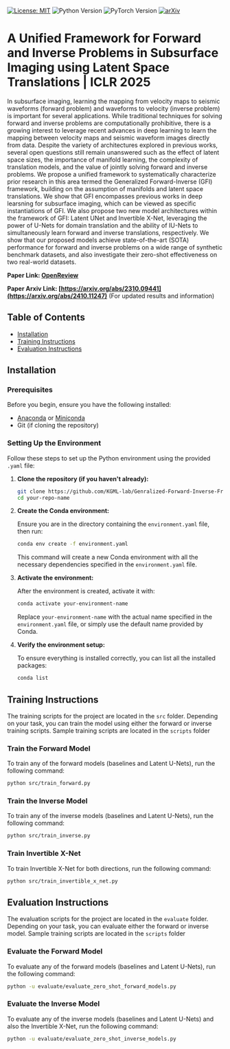 [![License: MIT](https://img.shields.io/badge/License-MIT-yellow.svg)](https://opensource.org/licenses/MIT) ![Python Version](https://img.shields.io/badge/python-3.8-blue) ![PyTorch Version](https://img.shields.io/badge/pytorch-2.0.1-blue)  [![arXiv](https://img.shields.io/badge/arXiv-1234.56789-b31b1b.svg)]([https://arxiv.org/abs/2310.09441](https://arxiv.org/abs/2410.11247)) 

# A Unified Framework for Forward and Inverse Problems in Subsurface Imaging using Latent Space Translations | ICLR 2025


In subsurface imaging, learning the mapping from velocity maps to seismic waveforms (forward problem) and waveforms to velocity (inverse problem) is important for several
applications. While traditional techniques for solving forward and inverse problems are computationally prohibitive, there is a growing interest to leverage recent advances in deep learning to learn the mapping between velocity maps and seismic waveform images directly from data. Despite the variety of architectures explored in previous works, several open questions still remain unanswered such as the effect of latent space sizes, the importance of manifold learning, the complexity of translation models, and the value of jointly solving forward and inverse problems. We propose a unified framework to systematically characterize prior research in this area termed the Generalized Forward-Inverse (GFI) framework, building on the assumption of manifolds and latent space translations. We show that GFI encompasses previous works in deep learsning for subsurface imaging, which can be viewed as specific instantiations of GFI. We also propose two new model architectures within the framework of GFI: Latent UNet and Invertible X-Net, leveraging the power of U-Nets for domain translation and the ability of IU-Nets to simultaneously learn forward and inverse translations, respectively. We show that our proposed models achieve state-of-the-art (SOTA) performance for forward and inverse problems on a wide range of synthetic benchmark datasets, and also investigate their zero-shot effectiveness on two real-world datasets.


**Paper Link: [OpenReview](https://openreview.net/forum?id=yIlyHJdYV3)** 

**Paper Arxiv Link: [https://arxiv.org/abs/2310.09441](https://arxiv.org/abs/2410.11247)** (For updated results and information)

## Table of Contents

- [Installation](#installation)
- [Training Instructions](#training-instructions)
- [Evaluation Instructions](#evaluation-instructions)

## Installation

### Prerequisites

Before you begin, ensure you have the following installed:

- [Anaconda](https://www.anaconda.com/products/distribution) or [Miniconda](https://docs.conda.io/en/latest/miniconda.html)
- Git (if cloning the repository)

### Setting Up the Environment

Follow these steps to set up the Python environment using the provided `.yaml` file:

1. **Clone the repository (if you haven't already):**

    ```bash
    git clone https://github.com/KGML-lab/Genralized-Forward-Inverse-Framework-for-DL4SI.git
    cd your-repo-name
    ```

2. **Create the Conda environment:**

    Ensure you are in the directory containing the `environment.yaml` file, then run:

    ```bash
    conda env create -f environment.yaml
    ```

    This command will create a new Conda environment with all the necessary dependencies specified in the `environment.yaml` file.

3. **Activate the environment:**

    After the environment is created, activate it with:

    ```bash
    conda activate your-environment-name
    ```

    Replace `your-environment-name` with the actual name specified in the `environment.yaml` file, or simply use the default name provided by Conda.

4. **Verify the environment setup:**

    To ensure everything is installed correctly, you can list all the installed packages:

    ```bash
    conda list
    ```

## Training Instructions
The training scripts for the project are located in the `src` folder. Depending on your task, you can train the model using either the forward or inverse training scripts. Sample training scripts are located in the `scripts` folder

### Train the Forward Model

To train any of the forward models (baselines and Latent U-Nets), run the following command:

```bash
python src/train_forward.py
```

### Train the Inverse Model

To train any of the inverse models (baselines and Latent U-Nets), run the following command:

```bash
python src/train_inverse.py
```
### Train Invertible X-Net

To train Invertible X-Net for both directions, run the following command:

```bash
python src/train_invertible_x_net.py
```

## Evaluation Instructions

The evaluation scripts for the project are located in the `evaluate` folder. Depending on your task, you can evaluate either the forward or inverse model. Sample training scripts are located in the `scripts` folder

### Evaluate the Forward Model

To evaluate any of the forward models (baselines and Latent U-Nets), run the following command:

```bash
python -u evaluate/evaluate_zero_shot_forward_models.py
```
### Evaluate the Inverse Model

To evaluate any of the inverse models (baselines and Latent U-Nets) and also the Invertible X-Net, run the following command:

```bash
python -u evaluate/evaluate_zero_shot_inverse_models.py
```

